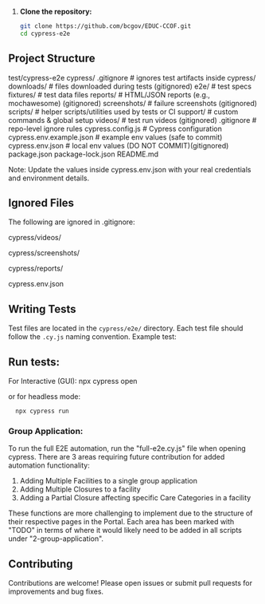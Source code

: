 1. **Clone the repository:**

   ```bash
   git clone https://github.com/bcgov/EDUC-CCOF.git
   cd cypress-e2e
   ```

## Project Structure

test/cypress-e2e
cypress/
.gitignore # ignores test artifacts inside cypress/
downloads/ # files downloaded during tests (gitignored)
e2e/ # test specs
fixtures/ # test data files
reports/ # HTML/JSON reports (e.g., mochawesome) (gitignored)
screenshots/ # failure screenshots (gitignored)
scripts/ # helper scripts/utilities used by tests or CI
support/ # custom commands & global setup
videos/ # test run videos (gitignored)
.gitignore # repo-level ignore rules
cypress.config.js # Cypress configuration
cypress.env.example.json # example env values (safe to commit)
cypress.env.json # local env values (DO NOT COMMIT)(gitignored)
package.json
package-lock.json
README.md

Note:
Update the values inside cypress.env.json with your real credentials and environment details.

## Ignored Files

The following are ignored in .gitignore:

cypress/videos/

cypress/screenshots/

cypress/reports/

cypress.env.json

## Writing Tests

Test files are located in the `cypress/e2e/` directory. Each test file should follow the `.cy.js` naming convention. Example test:

## Run tests:

For Interactive (GUI):
npx cypress open

or for headless mode:

      npx cypress run

### Group Application:

To run the full E2E automation, run the "full-e2e.cy.js" file when opening cypress.
There are 3 areas requiring future contribution for added automation functionality:
1) Adding Multiple Facilities to a single group application
2) Adding Multiple Closures to a facility
3) Adding a Partial Closure affecting specific Care Categories in a facility

These functions are more challenging to implement due to the structure of their respective pages in the Portal. Each area has been marked with "TODO" in terms of where it would likely need to be added in all scripts under "2-group-application".

## Contributing

Contributions are welcome! Please open issues or submit pull requests for improvements and bug fixes.